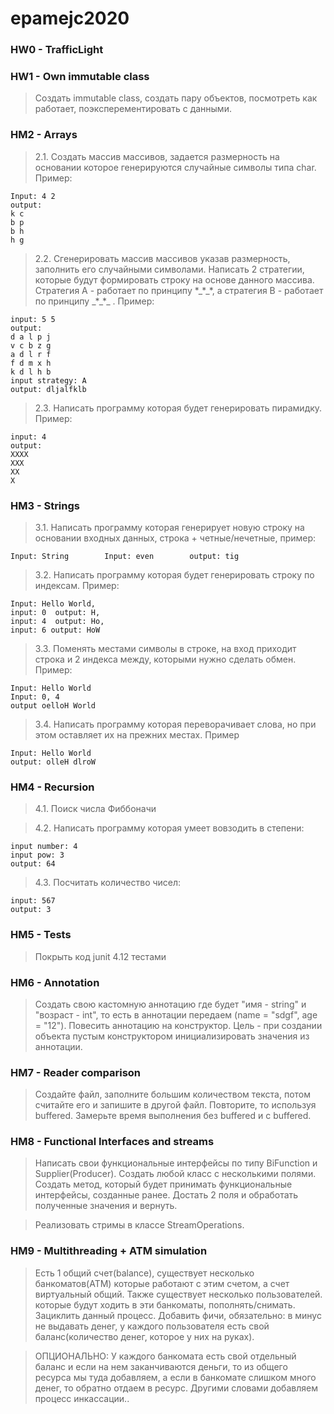 # epamejc2020
### HW0 - TrafficLight

### HW1 - Own immutable class
> Создать immutable class, создать пару объектов, посмотреть как работает, поэксперементировать с данными.

### HM2 - Arrays 
> 2.1. Создать массив массивов, задается размерность на основании которое генерируются случайные символы типа char. 
>Пример:

    Input: 4 2
    output:
    k c 
    b p 
    b h 
    h g 

> 2.2. Сгенерировать массив массивов указав размерность, заполнить его случайными символами. Написать 2 стратегии, 
>которые будут формировать строку на основе данного массива. Стратегия А - работает по принципу \*\_\*\_\*, 
>а стратегия B - работает по принципу \_\*\_\*\_ . Пример:

    input: 5 5
    output: 
    d a l p j 
    v c b z g 
    a d l r f 
    f d m x h 
    k d l h b 
    input strategy: A
    output: dljalfklb
> 2.3. Написать программу которая будет генерировать пирамидку. Пример:

    input: 4
    output: 
    XXXX
    XXX
    XX
    X

### HM3 - Strings
> 3.1. Написать программу которая генерирует новую строку на основании входных данных, строка + четные/нечетные, пример:

    Input: String        Input: even        output: tig
> 3.2. Написать программу которая будет генерировать строку по индексам. Пример:

    Input: Hello World,     
    input: 0  output: H, 
    input: 4  output: Ho, 
    input: 6 output: HoW
> 3.3. Поменять местами символы в строке, на вход приходит строка и 2 индекса между, которыми нужно сделать обмен. 
> Пример:

    Input: Hello World
    Input: 0, 4
    output oelloH World
> 3.4. Написать программу которая переворачивает слова, но при этом оставляет их на прежних местах. Пример

    Input: Hello World
    output: olleH dlroW

### HM4 - Recursion
> 4.1. Поиск числа Фиббоначи

> 4.2. Написать программу которая умеет вовзодить в степени:

    input number: 4
    input pow: 3
    output: 64
> 4.3.  Посчитать количество чисел:

    input: 567
    output: 3

### HM5 - Tests
> Покрыть код junit 4.12 тестами

### HM6 - Annotation
> Создать свою кастомную аннотацию где будет "имя - string" и "возраст - int", то есть в аннотации передаем 
>(name = "sdgf", age = "12"). 
> Повесить аннотацию на конструктор. 
> Цель - при создании объекта пустым конструктором инициализировать значения из аннотации.

### HM7 - Reader comparison
> Создайте файл, заполните большим количеством текста, потом считайте его и запишите в другой файл. 
> Повторите, то используя buffered. Замерьте время выполнения без buffered и c buffered.

### HM8 - Functional Interfaces and streams
> Написать свои функциональные интерфейсы по типу BiFunction и Supplier(Producer).
  Создать любой класс с несколькими полями. Создать метод, который будет принимать
  функциональные интерфейсы, созданные ранее. Достать 2 поля и обработать полученные значения и вернуть.

> Реализовать стримы в классе StreamOperations.

### HM9 - Multithreading + ATM simulation
> Есть 1 общий счет(balance), существует несколько банкоматов(ATM) которые работают с этим счетом, 
> а счет виртуальный общий. Также существует несколько пользователей. которые будут ходить в эти банкоматы, 
> пополнять/снимать. Зациклить данный процесс. Добавить фичи, обязательно: в минус не выдавать денег, 
> у каждого пользователя есть свой баланс(количество денег, которое у них на руках).

>  ОПЦИОНАЛЬНО: У каждого банкомата есть свой отдельный баланс и если на нем заканчиваются деньги, 
> то из общего ресурса мы туда добавляем, а если в банкомате слишком много денег, то обратно отдаем в ресурс. 
> Другими словами добавляем процесс инкассации..